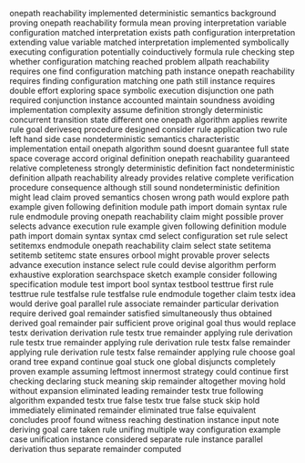 onepath reachability implemented deterministic semantics background proving onepath reachability formula mean proving interpretation variable configuration matched interpretation exists path configuration interpretation extending value variable matched interpretation implemented symbolically executing configuration potentially coinductively formula rule checking step whether configuration matching reached problem allpath reachability requires one find configuration matching path instance onepath reachability requires finding configuration matching one path still instance requires double effort exploring space symbolic execution disjunction one path required conjunction instance accounted maintain soundness avoiding implementation complexity assume definition strongly deterministic concurrent transition state different one onepath algorithm applies rewrite rule goal deriveseq procedure designed consider rule application two rule left hand side case nondeterministic semantics characteristic implementation entail onepath algorithm sound doesnt guarantee full state space coverage accord original definition onepath reachability guaranteed relative completeness strongly deterministic definition fact nondeterministic definition allpath reachability already provides relative complete verification procedure consequence although still sound nondeterministic definition might lead claim proved semantics chosen wrong path would explore path example given following definition module path import domain syntax rule rule endmodule proving onepath reachability claim might possible prover selects advance execution rule example given following definition module path import domain syntax syntax cmd select configuration set rule select setitemxs endmodule onepath reachability claim select state setitema setitemb setitemc state ensures orbool might provable prover selects advance execution instance select rule could devise algorithm perform exhaustive exploration searchspace sketch example consider following specification module test import bool syntax testbool testtrue first rule testtrue rule testfalse rule testfalse rule endmodule together claim testx idea would derive goal parallel rule associate remainder particular derivation require derived goal remainder satisfied simultaneously thus obtained derived goal remainder pair sufficient prove original goal thus would replace testx derivation derivation rule testx true remainder applying rule derivation rule testx true remainder applying rule derivation rule testx false remainder applying rule derivation rule testx false remainder applying rule choose goal orand tree expand continue goal stuck one global disjuncts completely proven example assuming leftmost innermost strategy could continue first checking declaring stuck meaning skip remainder altogether moving hold without expansion eliminated leading remainder testx true following algorithm expanded testx true false testx true false stuck skip hold immediately eliminated remainder eliminated true false equivalent concludes proof found witness reaching destination instance input note deriving goal care taken rule unifing multiple way configuration example case unification instance considered separate rule instance parallel derivation thus separate remainder computed